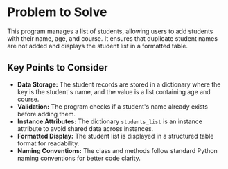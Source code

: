 # Problem to Solve
This program manages a list of students, allowing users to add students with their name, age, and course. It ensures that duplicate student names are not added and displays the student list in a formatted table.

## Key Points to Consider
- **Data Storage:** The student records are stored in a dictionary where the key is the student's name, and the value is a list containing age and course.
- **Validation:** The program checks if a student's name already exists before adding them.
- **Instance Attributes:** The dictionary `students_list` is an instance attribute to avoid shared data across instances.
- **Formatted Display:** The student list is displayed in a structured table format for readability.
- **Naming Conventions:** The class and methods follow standard Python naming conventions for better code clarity.

